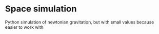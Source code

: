 # Space simulation
Python simulation of newtonian gravitation, but with small values because easier to work with
